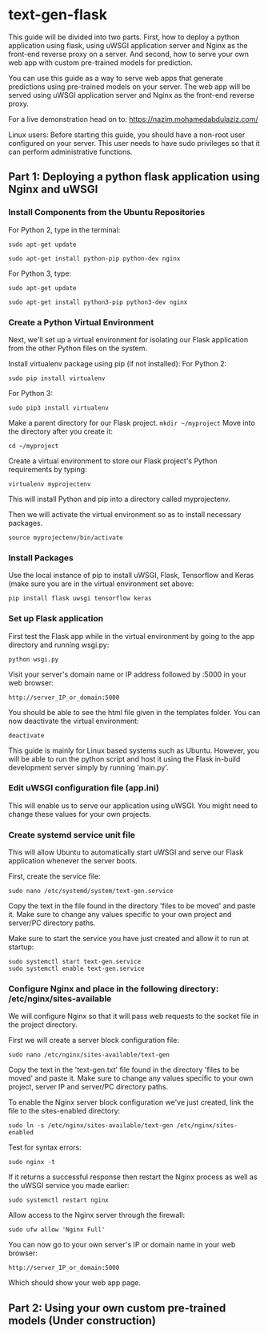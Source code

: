 # text-gen-flask
This guide will be divided into two parts. First, how to deploy a python application using flask, using uWSGI application server and Nginx as the front-end reverse proxy on a server. And second, how to serve your own web app with custom pre-trained models for prediction.

You can use this guide as a way to serve web apps that generate predictions using pre-trained models on your server. The web app will be served using uWSGI application server and Nginx as the front-end reverse proxy.

For a live demonstration head on to: https://nazim.mohamedabdulaziz.com/

Linux users: Before starting this guide, you should have a non-root user configured on your server. This user needs to have sudo privileges so that it can perform administrative functions.

## Part 1: Deploying a python flask application using Nginx and uWSGI

### Install Components from the Ubuntu Repositories
For Python 2, type in the terminal:
```
sudo apt-get update
```
```
sudo apt-get install python-pip python-dev nginx
```

For Python 3, type:
```
sudo apt-get update
```
```
sudo apt-get install python3-pip python3-dev nginx
```

### Create a Python Virtual Environment
Next, we'll set up a virtual environment for isolating our Flask application from the other Python files on the system.

Install virtualenv package using pip (if not installed):
For Python 2:
```
sudo pip install virtualenv
```
For Python 3:
```
sudo pip3 install virtualenv
```

Make a parent directory for our Flask project. 
```mkdir ~/myproject```
Move into the directory after you create it:
```
cd ~/myproject
```

Create a virtual environment to store our Flask project's Python requirements by typing:
```
virtualenv myprojectenv
```

This will install Python and pip into a directory called myprojectenv. 

Then we will activate the virtual environment so as to install necessary packages.
```
source myprojectenv/bin/activate
```

### Install Packages
Use the local instance of pip to install uWSGI, Flask, Tensorflow and Keras (make sure you are in the virtual environment set above:
```
pip install flask uwsgi tensorflow keras
```

### Set up Flask application
First test the Flask app while in the virtual environment by going to the app directory and running wsgi.py:
```
python wsgi.py
```

Visit your server's domain name or IP address followed by :5000 in your web browser:
```
http://server_IP_or_domain:5000
```

You should be able to see the html file given in the templates folder. You can now deactivate the virtual environment:
```
deactivate
```
This guide is mainly for Linux based systems such as Ubuntu. However, you will be able to run the python script and host it using the Flask in-build development server simply by running 'main.py'.

### Edit uWSGI configuration file (app.ini)

This will enable us to serve our application using uWSGI. You might need to change these values for your own projects.

### Create systemd service unit file 
This will allow Ubuntu to automatically start uWSGI and serve our Flask application whenever the server boots. 

First, create the service file:

```
sudo nano /etc/systemd/system/text-gen.service
```
Copy the text in the file found in the directory 'files to be moved' and paste it. Make sure to change any values specific to your own project and server/PC directory paths.

Make sure to start the service you have just created and allow it to run at startup:
```
sudo systemctl start text-gen.service
sudo systemctl enable text-gen.service
```

### Configure Nginx and place in the following directory: /etc/nginx/sites-available

We will configure Nginx so that it will pass web requests to the socket file in the project directory.

First we will create a server block configuration file:
```
sudo nano /etc/nginx/sites-available/text-gen
```

Copy the text in the 'text-gen.txt' file found in the directory 'files to be moved' and paste it. Make sure to change any values specific to your own project, server IP and server/PC directory paths.

To enable the Nginx server block configuration we've just created, link the file to the sites-enabled directory:
```
sudo ln -s /etc/nginx/sites-available/text-gen /etc/nginx/sites-enabled
```

Test for syntax errors:
```
sudo nginx -t
```

If it returns a successful response then restart the Nginx process as well as the uWSGI service you made earlier:
```
sudo systemctl restart nginx
```

Allow access to the Nginx server through the firewall:
```
sudo ufw allow 'Nginx Full'
```

You can now go to your own server's IP or domain name in your web browser:
```
http://server_IP_or_domain:5000
```

Which should show your web app page.

## Part 2: Using your own custom pre-trained models (Under construction)
